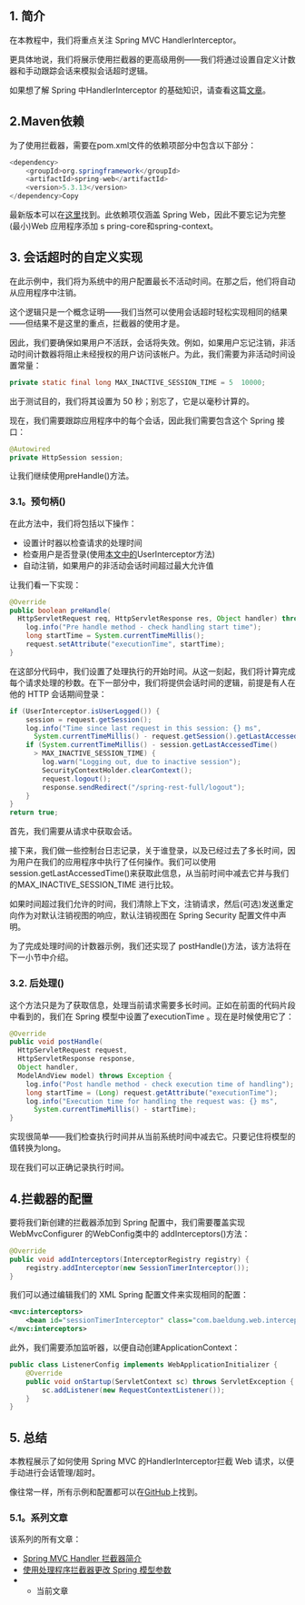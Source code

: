 ## 1. 简介

在本教程中，我们将重点关注 Spring MVC HandlerInterceptor。

更具体地说，我们将展示使用拦截器的更高级用例——我们将通过设置自定义计数器和手动跟踪会话来模拟会话超时逻辑。

如果想了解 Spring 中HandlerInterceptor 的基础知识，请查看这篇[文章](https://www.baeldung.com/spring-mvc-handlerinterceptor)。

## 2.Maven依赖

为了使用拦截器，需要在pom.xml文件的依赖项部分中包含以下部分：

```java
<dependency>
    <groupId>org.springframework</groupId>
    <artifactId>spring-web</artifactId>
    <version>5.3.13</version>
</dependency>Copy
```

最新版本可以在[这里](https://search.maven.org/classic/#search|ga|1|a%3A"spring-web")找到。此依赖项仅涵盖 Spring Web，因此不要忘记为完整(最小)Web 应用程序添加 s pring-core和spring-context。

## 3. 会话超时的自定义实现

在此示例中，我们将为系统中的用户配置最长不活动时间。在那之后，他们将自动从应用程序中注销。

这个逻辑只是一个概念证明——我们当然可以使用会话超时轻松实现相同的结果——但结果不是这里的重点，拦截器的使用才是。

因此，我们要确保如果用户不活跃，会话将失效。例如，如果用户忘记注销，非活动时间计数器将阻止未经授权的用户访问该帐户。为此，我们需要为非活动时间设置常量：

```java
private static final long MAX_INACTIVE_SESSION_TIME = 5  10000;
```

出于测试目的，我们将其设置为 50 秒；别忘了，它是以毫秒计算的。

现在，我们需要跟踪应用程序中的每个会话，因此我们需要包含这个 Spring 接口：

```java
@Autowired
private HttpSession session;
```

让我们继续使用preHandle()方法。

### 3.1。预句柄()

在此方法中，我们将包括以下操作：

-   设置计时器以检查请求的处理时间
-   检查用户是否登录(使用[本文中的](https://www.baeldung.com/spring-model-parameters-with-handler-interceptor)UserInterceptor方法)
-   自动注销，如果用户的非活动会话时间超过最大允许值

让我们看一下实现：

```java
@Override
public boolean preHandle(
  HttpServletRequest req, HttpServletResponse res, Object handler) throws Exception {
    log.info("Pre handle method - check handling start time");
    long startTime = System.currentTimeMillis();
    request.setAttribute("executionTime", startTime);
}

```

在这部分代码中，我们设置了处理执行的开始时间。从这一刻起，我们将计算完成每个请求处理的秒数。在下一部分中，我们将提供会话时间的逻辑，前提是有人在他的 HTTP 会话期间登录：

```java
if (UserInterceptor.isUserLogged()) {
    session = request.getSession();
    log.info("Time since last request in this session: {} ms",
      System.currentTimeMillis() - request.getSession().getLastAccessedTime());
    if (System.currentTimeMillis() - session.getLastAccessedTime()
      > MAX_INACTIVE_SESSION_TIME) {
        log.warn("Logging out, due to inactive session");
        SecurityContextHolder.clearContext();
        request.logout();
        response.sendRedirect("/spring-rest-full/logout");
    }
}
return true;

```

首先，我们需要从请求中获取会话。

接下来，我们做一些控制台日志记录，关于谁登录，以及已经过去了多长时间，因为用户在我们的应用程序中执行了任何操作。我们可以使用session.getLastAccessedTime()来获取此信息，从当前时间中减去它并与我们的MAX_INACTIVE_SESSION_TIME 进行比较。

如果时间超过我们允许的时间，我们清除上下文，注销请求，然后(可选)发送重定向作为对默认注销视图的响应，默认注销视图在 Spring Security 配置文件中声明。

为了完成处理时间的计数器示例，我们还实现了 postHandle()方法，该方法将在下一小节中介绍。

### 3.2. 后处理()

这个方法只是为了获取信息，处理当前请求需要多长时间。正如在前面的代码片段中看到的，我们在 Spring 模型中设置了executionTime 。现在是时候使用它了：

```java
@Override
public void postHandle(
  HttpServletRequest request, 
  HttpServletResponse response,
  Object handler, 
  ModelAndView model) throws Exception {
    log.info("Post handle method - check execution time of handling");
    long startTime = (Long) request.getAttribute("executionTime");
    log.info("Execution time for handling the request was: {} ms",
      System.currentTimeMillis() - startTime);
}
```

实现很简单——我们检查执行时间并从当前系统时间中减去它。只要记住将模型的值转换为long。

现在我们可以正确记录执行时间。

## 4.拦截器的配置

要将我们新创建的拦截器添加到 Spring 配置中，我们需要覆盖实现 WebMvcConfigurer 的WebConfig类中的 addInterceptors()方法：

```java
@Override
public void addInterceptors(InterceptorRegistry registry) {
    registry.addInterceptor(new SessionTimerInterceptor());
}
```

我们可以通过编辑我们的 XML Spring 配置文件来实现相同的配置：

```xml
<mvc:interceptors>
    <bean id="sessionTimerInterceptor" class="com.baeldung.web.interceptor.SessionTimerInterceptor"/>
</mvc:interceptors>
```

此外，我们需要添加监听器，以便自动创建ApplicationContext：

```java
public class ListenerConfig implements WebApplicationInitializer {
    @Override
    public void onStartup(ServletContext sc) throws ServletException {
        sc.addListener(new RequestContextListener());
    }
}
```

## 5. 总结

本教程展示了如何使用 Spring MVC 的HandlerInterceptor拦截 Web 请求，以便手动进行会话管理/超时。

像往常一样，所有示例和配置都可以在[GitHub](https://github.com/eugenp/tutorials/tree/master/spring-security-modules/spring-security-web-mvc-custom)上找到。

### 5.1。系列文章

该系列的所有文章：

-   [Spring MVC Handler 拦截器简介](https://www.baeldung.com/spring-mvc-handlerinterceptor)
-   [使用处理程序拦截器更改 Spring 模型参数](https://www.baeldung.com/spring-model-parameters-with-handler-interceptor)
-   + 当前文章